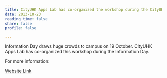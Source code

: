 ```yaml
---
title: CityUHK Apps Lab has co-organized the workshop during the CityUHK Information Day 2013
date: 2013-10-23
reading_time: false
share: false
profile: false

---
```


Information Day draws huge crowds to campus on 19 October. CityUHK Apps Lab has co-organized this workshop during the Information Day. 

<!--more-->

For more information:

[Website Link](http://wikisites.cityu.edu.hk/sites/newscentre/en/Pages/201311211750.aspx)
